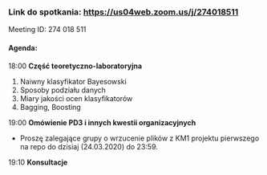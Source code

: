 ### Link do spotkania: https://us04web.zoom.us/j/274018511
Meeting ID: 274 018 511

#### Agenda:
18:00 **Część teoretyczno-laboratoryjna**
1. Naiwny klasyfikator Bayesowski
2. Sposoby podziału danych
3. Miary jakości ocen klasyfikatorów
4. Bagging, Boosting

19:00 **Omówienie PD3 i innych kwestii organizacyjnych**
- Proszę zalegające grupy o wrzucenie plików z KM1 projektu pierwszego na repo do dzisiaj (24.03.2020) do 23:59.

19:10 **Konsultacje**
